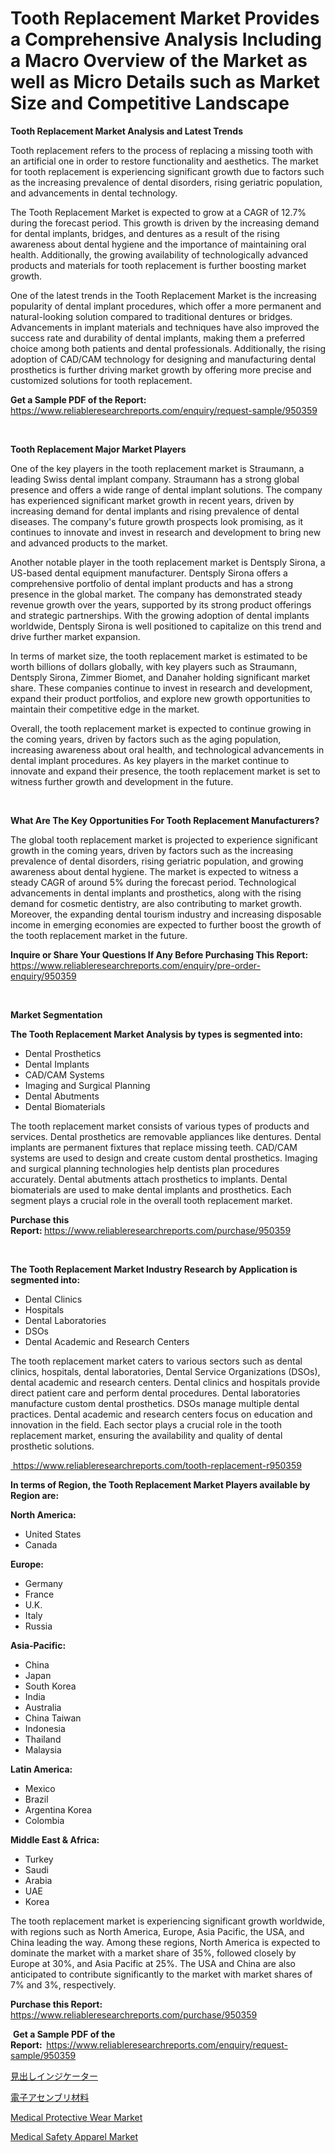 <p><h1>Tooth Replacement Market Provides a Comprehensive Analysis Including a Macro Overview of the Market as well as Micro Details such as Market Size and Competitive Landscape</h1></p><p><strong>Tooth Replacement Market Analysis and Latest Trends</strong></p>
<p><p>Tooth replacement refers to the process of replacing a missing tooth with an artificial one in order to restore functionality and aesthetics. The market for tooth replacement is experiencing significant growth due to factors such as the increasing prevalence of dental disorders, rising geriatric population, and advancements in dental technology.</p><p>The Tooth Replacement Market is expected to grow at a CAGR of 12.7% during the forecast period. This growth is driven by the increasing demand for dental implants, bridges, and dentures as a result of the rising awareness about dental hygiene and the importance of maintaining oral health. Additionally, the growing availability of technologically advanced products and materials for tooth replacement is further boosting market growth.</p><p>One of the latest trends in the Tooth Replacement Market is the increasing popularity of dental implant procedures, which offer a more permanent and natural-looking solution compared to traditional dentures or bridges. Advancements in implant materials and techniques have also improved the success rate and durability of dental implants, making them a preferred choice among both patients and dental professionals. Additionally, the rising adoption of CAD/CAM technology for designing and manufacturing dental prosthetics is further driving market growth by offering more precise and customized solutions for tooth replacement.</p></p>
<p><strong>Get a Sample PDF of the Report:&nbsp;</strong> <a href="https://www.reliableresearchreports.com/enquiry/request-sample/950359">https://www.reliableresearchreports.com/enquiry/request-sample/950359</a></p>
<p>&nbsp;</p>
<p><strong>Tooth Replacement Major Market Players</strong></p>
<p><p>One of the key players in the tooth replacement market is Straumann, a leading Swiss dental implant company. Straumann has a strong global presence and offers a wide range of dental implant solutions. The company has experienced significant market growth in recent years, driven by increasing demand for dental implants and rising prevalence of dental diseases. The company's future growth prospects look promising, as it continues to innovate and invest in research and development to bring new and advanced products to the market.</p><p>Another notable player in the tooth replacement market is Dentsply Sirona, a US-based dental equipment manufacturer. Dentsply Sirona offers a comprehensive portfolio of dental implant products and has a strong presence in the global market. The company has demonstrated steady revenue growth over the years, supported by its strong product offerings and strategic partnerships. With the growing adoption of dental implants worldwide, Dentsply Sirona is well positioned to capitalize on this trend and drive further market expansion.</p><p>In terms of market size, the tooth replacement market is estimated to be worth billions of dollars globally, with key players such as Straumann, Dentsply Sirona, Zimmer Biomet, and Danaher holding significant market share. These companies continue to invest in research and development, expand their product portfolios, and explore new growth opportunities to maintain their competitive edge in the market.</p><p>Overall, the tooth replacement market is expected to continue growing in the coming years, driven by factors such as the aging population, increasing awareness about oral health, and technological advancements in dental implant procedures. As key players in the market continue to innovate and expand their presence, the tooth replacement market is set to witness further growth and development in the future.</p></p>
<p>&nbsp;</p>
<p><strong>What Are The Key Opportunities For Tooth Replacement Manufacturers?</strong></p>
<p><p>The global tooth replacement market is projected to experience significant growth in the coming years, driven by factors such as the increasing prevalence of dental disorders, rising geriatric population, and growing awareness about dental hygiene. The market is expected to witness a steady CAGR of around 5% during the forecast period. Technological advancements in dental implants and prosthetics, along with the rising demand for cosmetic dentistry, are also contributing to market growth. Moreover, the expanding dental tourism industry and increasing disposable income in emerging economies are expected to further boost the growth of the tooth replacement market in the future.</p></p>
<p><strong>Inquire or Share Your Questions If Any Before Purchasing This Report:</strong> <a href="https://www.reliableresearchreports.com/enquiry/pre-order-enquiry/950359">https://www.reliableresearchreports.com/enquiry/pre-order-enquiry/950359</a></p>
<p>&nbsp;</p>
<p><strong>Market Segmentation</strong></p>
<p><strong>The Tooth Replacement Market Analysis by types is segmented into:</strong></p>
<p><ul><li>Dental Prosthetics</li><li>Dental Implants</li><li>CAD/CAM Systems</li><li>Imaging and Surgical Planning</li><li>Dental Abutments</li><li>Dental Biomaterials</li></ul></p>
<p><p>The tooth replacement market consists of various types of products and services. Dental prosthetics are removable appliances like dentures. Dental implants are permanent fixtures that replace missing teeth. CAD/CAM systems are used to design and create custom dental prosthetics. Imaging and surgical planning technologies help dentists plan procedures accurately. Dental abutments attach prosthetics to implants. Dental biomaterials are used to make dental implants and prosthetics. Each segment plays a crucial role in the overall tooth replacement market.</p></p>
<p><strong>Purchase this Report:&nbsp;</strong><a href="https://www.reliableresearchreports.com/purchase/950359">https://www.reliableresearchreports.com/purchase/950359</a></p>
<p>&nbsp;</p>
<p><strong>The Tooth Replacement Market Industry Research by Application is segmented into:</strong></p>
<p><ul><li>Dental Clinics</li><li>Hospitals</li><li>Dental Laboratories</li><li>DSOs</li><li>Dental Academic and Research Centers</li></ul></p>
<p><p>The tooth replacement market caters to various sectors such as dental clinics, hospitals, dental laboratories, Dental Service Organizations (DSOs), dental academic and research centers. Dental clinics and hospitals provide direct patient care and perform dental procedures. Dental laboratories manufacture custom dental prosthetics. DSOs manage multiple dental practices. Dental academic and research centers focus on education and innovation in the field. Each sector plays a crucial role in the tooth replacement market, ensuring the availability and quality of dental prosthetic solutions.</p></p>
<p><a href="https://www.reliableresearchreports.com/tooth-replacement-r950359">&nbsp;https://www.reliableresearchreports.com/tooth-replacement-r950359</a></p>
<p><strong>In terms of Region, the Tooth Replacement Market Players available by Region are:</strong></p>
<p>
    <p> <strong> North America: </strong>
        <ul>
            <li>United States</li>
            <li>Canada</li>
        </ul>
        </p> 
    <p> <strong> Europe: </strong>
        <ul>
            <li>Germany</li>
            <li>France</li>
            <li>U.K.</li>
            <li>Italy</li>
            <li>Russia</li>
        </ul>
        </p> 
    <p> <strong> Asia-Pacific: </strong>
        <ul>
            <li>China</li>
            <li>Japan</li>
            <li>South Korea</li>
            <li>India</li>
            <li>Australia</li>
            <li>China Taiwan</li>
            <li>Indonesia</li>
            <li>Thailand</li>
            <li>Malaysia</li>
        </ul>
        </p> 
    <p> <strong> Latin America: </strong>
        <ul>
            <li>Mexico</li>
            <li>Brazil</li>
            <li>Argentina Korea</li>
            <li>Colombia</li>
        </ul>
        </p> 
    <p> <strong> Middle East & Africa: </strong>
        <ul>
            <li>Turkey</li>
            <li>Saudi</li>
            <li>Arabia</li>
            <li>UAE</li>
            <li>Korea</li>
        </ul>
    </p>
    </p>
<p><p>The tooth replacement market is experiencing significant growth worldwide, with regions such as North America, Europe, Asia Pacific, the USA, and China leading the way. Among these regions, North America is expected to dominate the market with a market share of 35%, followed closely by Europe at 30%, and Asia Pacific at 25%. The USA and China are also anticipated to contribute significantly to the market with market shares of 7% and 3%, respectively.</p></p>
<p><strong>Purchase this Report: </strong><a href="https://www.reliableresearchreports.com/purchase/950359">https://www.reliableresearchreports.com/purchase/950359</a></p>
<p>&nbsp;<strong>Get a Sample PDF of the Report:&nbsp;&nbsp;</strong><a href="https://www.reliableresearchreports.com/enquiry/request-sample/950359">https://www.reliableresearchreports.com/enquiry/request-sample/950359</a></p>
<p><strong></strong></p>
<p><p><a href="https://github.com/LeoraEber/Market-Research-Report-List-1/blob/main/1543455174126.md">見出しインジケーター</a></p><p><a href="https://github.com/xtkhtofdt934839/Market-Research-Report-List-2/blob/main/1279276174127.md">電子アセンブリ材料</a></p><p><a href="https://github.com/waylose1223/Market-Research-Report-List-1/blob/main/medical-protective-wear-market.md">Medical Protective Wear Market</a></p><p><a href="https://github.com/itulahketika112/Market-Research-Report-List-1/blob/main/medical-safety-apparel-market.md">Medical Safety Apparel Market</a></p></p>